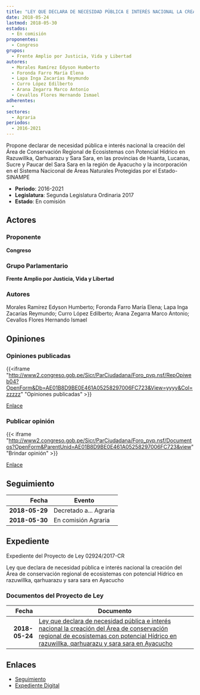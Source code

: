 ```yaml
---
title: "LEY QUE DECLARA DE NECESIDAD PÚBLICA E INTERÉS NACIONAL LA CREACIÓN DEL ÁREA DE CONSERVACIÓN REGIONAL DE ECOSISTEMAS CON POTENCIAL HÍDRICO EN RAZUWILLKA, QARHUARAZU Y SARA SARA EN AYACUCHO"
date: 2018-05-24
lastmod: 2018-05-30
estados: 
  - En comisión
proponentes: 
  - Congreso
grupos: 
  - Frente Amplio por Justicia, Vida y Libertad
autores: 
  - Morales Ramírez Edyson Humberto
  - Foronda Farro María Elena
  - Lapa Inga Zacarías Reymundo
  - Curro López Edilberto
  - Arana Zegarra Marco Antonio
  - Cevallos Flores Hernando Ismael
adherentes: 
  - 
sectores: 
  - Agraria
periodos: 
  - 2016-2021
---
```


Propone declarar de necesidad pública e interés nacional la creación del Área de Conservación Regional de Ecosistemas con Potencial Hídrico en Razuwillka, Qarhuarazu y Sara Sara, en las provincias de Huanta, Lucanas, Sucre y Paucar del Sara Sara en la región de Ayacucho y la incorporación en el Sistema Naciconal de Áreas Naturales Protegidas por el Estado-SINAMPE

- **Periodo**: 2016-2021
- **Legislatura**: Segunda Legislatura Ordinaria 2017
- **Estado**: En comisión

## Actores

### Proponente

**Congreso**

### Grupo Parlamentario

**Frente Amplio por Justicia, Vida y Libertad**

### Autores

Morales Ramírez Edyson Humberto; Foronda Farro María Elena; Lapa Inga Zacarías Reymundo; Curro López Edilberto; Arana Zegarra Marco Antonio; Cevallos Flores Hernando Ismael


## Opiniones

### Opiniones publicadas

{{<iframe "http://www2.congreso.gob.pe/Sicr/ParCiudadana/Foro_pvp.nsf/RepOpiweb04?OpenForm&Db=AE01B8D9BE0E461A05258297006FC723&View=yyyy&Col=zzzzz" "Opiniones publicadas" >}}

[Enlace](http://www2.congreso.gob.pe/Sicr/ParCiudadana/Foro_pvp.nsf/RepOpiweb04?OpenForm&Db=AE01B8D9BE0E461A05258297006FC723&View=yyyy&Col=zzzzz)
### Publicar opinión

{{< iframe "http://www2.congreso.gob.pe/Sicr/ParCiudadana/Foro_pvp.nsf/Documentos?OpenForm&ParentUnid=AE01B8D9BE0E461A05258297006FC723&view" "Brindar opinión" >}}

[Enlace](http://www2.congreso.gob.pe/Sicr/ParCiudadana/Foro_pvp.nsf/Documentos?OpenForm&ParentUnid=AE01B8D9BE0E461A05258297006FC723&view)

## Seguimiento

| Fecha | Evento |
|------:|--------|
| **2018-05-29** | Decretado a... Agraria|
| **2018-05-30** | En comisión Agraria|


## Expediente

Expediente del Proyecto de Ley 02924/2017-CR

Ley que declara de necesidad pública e interés nacional la creación del Área de conservación regional de ecosistemas con potencial Hídrico en razuwillka, qarhuarazu y sara sara en Ayacucho


### Documentos del Proyecto de Ley

| Fecha | Documento |
|------:|--------|
| **2018-05-24** | [Ley que declara de necesidad pública e interés nacional la creación del Área de conservación regional de ecosistemas con potencial Hídrico en razuwillka, qarhuarazu y sara sara en Ayacucho](http://www.leyes.congreso.gob.pe/Documentos/2016_2021/Proyectos_de_Ley_y_de_Resoluciones_Legislativas/PL0292420180524..pdf) |

## Enlaces 

- [Seguimiento](http://www2.congreso.gob.pe/Sicr/TraDocEstProc/CLProLey2016.nsf/f7fff46988ca05b1052578e100829cc7/225e367162947692052582970076f19b?OpenDocument)
- [Expediente Digital](http://www2.congreso.gob.pe/Sicr/TraDocEstProc/CLProLey2016.nsf/f7fff46988ca05b1052578e100829cc7/225e367162947692052582970076f19b?OpenDocument&Click=05257FB7005EB655.eb71d0cf91d8294e05256cdf006b5706/$Body/0.1C6C)
